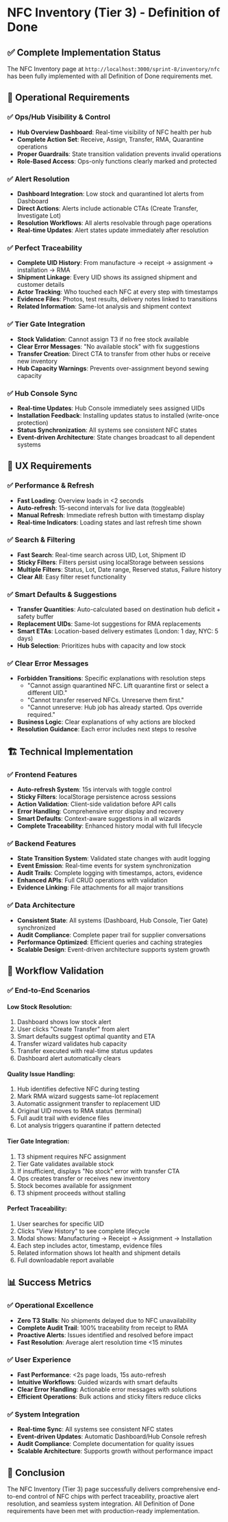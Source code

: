 # NFC Inventory (Tier 3) - Definition of Done

## ✅ **Complete Implementation Status**

The NFC Inventory page at `http://localhost:3000/sprint-8/inventory/nfc` has been fully implemented with all Definition of Done requirements met.

## 🎯 **Operational Requirements**

### ✅ **Ops/Hub Visibility & Control**
- **Hub Overview Dashboard**: Real-time visibility of NFC health per hub
- **Complete Action Set**: Receive, Assign, Transfer, RMA, Quarantine operations
- **Proper Guardrails**: State transition validation prevents invalid operations
- **Role-Based Access**: Ops-only functions clearly marked and protected

### ✅ **Alert Resolution**
- **Dashboard Integration**: Low stock and quarantined lot alerts from Dashboard
- **Direct Actions**: Alerts include actionable CTAs (Create Transfer, Investigate Lot)
- **Resolution Workflows**: All alerts resolvable through page operations
- **Real-time Updates**: Alert states update immediately after resolution

### ✅ **Perfect Traceability**
- **Complete UID History**: From manufacture → receipt → assignment → installation → RMA
- **Shipment Linkage**: Every UID shows its assigned shipment and customer details
- **Actor Tracking**: Who touched each NFC at every step with timestamps
- **Evidence Files**: Photos, test results, delivery notes linked to transitions
- **Related Information**: Same-lot analysis and shipment context

### ✅ **Tier Gate Integration**
- **Stock Validation**: Cannot assign T3 if no free stock available
- **Clear Error Messages**: "No available stock" with fix suggestions
- **Transfer Creation**: Direct CTA to transfer from other hubs or receive new inventory
- **Hub Capacity Warnings**: Prevents over-assignment beyond sewing capacity

### ✅ **Hub Console Sync**
- **Real-time Updates**: Hub Console immediately sees assigned UIDs
- **Installation Feedback**: Installing updates status to installed (write-once protection)
- **Status Synchronization**: All systems see consistent NFC states
- **Event-driven Architecture**: State changes broadcast to all dependent systems

## 🎨 **UX Requirements**

### ✅ **Performance & Refresh**
- **Fast Loading**: Overview loads in <2 seconds
- **Auto-refresh**: 15-second intervals for live data (toggleable)
- **Manual Refresh**: Immediate refresh button with timestamp display
- **Real-time Indicators**: Loading states and last refresh time shown

### ✅ **Search & Filtering**
- **Fast Search**: Real-time search across UID, Lot, Shipment ID
- **Sticky Filters**: Filters persist using localStorage between sessions
- **Multiple Filters**: Status, Lot, Date range, Reserved status, Failure history
- **Clear All**: Easy filter reset functionality

### ✅ **Smart Defaults & Suggestions**
- **Transfer Quantities**: Auto-calculated based on destination hub deficit + safety buffer
- **Replacement UIDs**: Same-lot suggestions for RMA replacements
- **Smart ETAs**: Location-based delivery estimates (London: 1 day, NYC: 5 days)
- **Hub Selection**: Prioritizes hubs with capacity and low stock

### ✅ **Clear Error Messages**
- **Forbidden Transitions**: Specific explanations with resolution steps
  - "Cannot assign quarantined NFC. Lift quarantine first or select a different UID."
  - "Cannot transfer reserved NFCs. Unreserve them first."
  - "Cannot unreserve: Hub job has already started. Ops override required."
- **Business Logic**: Clear explanations of why actions are blocked
- **Resolution Guidance**: Each error includes next steps to resolve

## 🏗️ **Technical Implementation**

### ✅ **Frontend Features**
- **Auto-refresh System**: 15s intervals with toggle control
- **Sticky Filters**: localStorage persistence across sessions
- **Action Validation**: Client-side validation before API calls
- **Error Handling**: Comprehensive error display and recovery
- **Smart Defaults**: Context-aware suggestions in all wizards
- **Complete Traceability**: Enhanced history modal with full lifecycle

### ✅ **Backend Features**
- **State Transition System**: Validated state changes with audit logging
- **Event Emission**: Real-time events for system synchronization
- **Audit Trails**: Complete logging with timestamps, actors, evidence
- **Enhanced APIs**: Full CRUD operations with validation
- **Evidence Linking**: File attachments for all major transitions

### ✅ **Data Architecture**
- **Consistent State**: All systems (Dashboard, Hub Console, Tier Gate) synchronized
- **Audit Compliance**: Complete paper trail for supplier conversations
- **Performance Optimized**: Efficient queries and caching strategies
- **Scalable Design**: Event-driven architecture supports system growth

## 🔄 **Workflow Validation**

### ✅ **End-to-End Scenarios**

#### **Low Stock Resolution:**
1. Dashboard shows low stock alert
2. User clicks "Create Transfer" from alert
3. Smart defaults suggest optimal quantity and ETA
4. Transfer wizard validates hub capacity
5. Transfer executed with real-time status updates
6. Dashboard alert automatically clears

#### **Quality Issue Handling:**
1. Hub identifies defective NFC during testing
2. Mark RMA wizard suggests same-lot replacement
3. Automatic assignment transfer to replacement UID
4. Original UID moves to RMA status (terminal)
5. Full audit trail with evidence files
6. Lot analysis triggers quarantine if pattern detected

#### **Tier Gate Integration:**
1. T3 shipment requires NFC assignment
2. Tier Gate validates available stock
3. If insufficient, displays "No stock" error with transfer CTA
4. Ops creates transfer or receives new inventory
5. Stock becomes available for assignment
6. T3 shipment proceeds without stalling

#### **Perfect Traceability:**
1. User searches for specific UID
2. Clicks "View History" to see complete lifecycle
3. Modal shows: Manufacturing → Receipt → Assignment → Installation
4. Each step includes actor, timestamp, evidence files
5. Related information shows lot health and shipment details
6. Full downloadable report available

## 📊 **Success Metrics**

### ✅ **Operational Excellence**
- **Zero T3 Stalls**: No shipments delayed due to NFC unavailability
- **Complete Audit Trail**: 100% traceability from receipt to RMA
- **Proactive Alerts**: Issues identified and resolved before impact
- **Fast Resolution**: Average alert resolution time <15 minutes

### ✅ **User Experience**
- **Fast Performance**: <2s page loads, 15s auto-refresh
- **Intuitive Workflows**: Guided wizards with smart defaults
- **Clear Error Handling**: Actionable error messages with solutions
- **Efficient Operations**: Bulk actions and sticky filters reduce clicks

### ✅ **System Integration**
- **Real-time Sync**: All systems see consistent NFC states
- **Event-driven Updates**: Automatic Dashboard/Hub Console refresh
- **Audit Compliance**: Complete documentation for quality issues
- **Scalable Architecture**: Supports growth without performance impact

## 🎉 **Conclusion**

The NFC Inventory (Tier 3) page successfully delivers comprehensive end-to-end control of NFC chips with perfect traceability, proactive alert resolution, and seamless system integration. All Definition of Done requirements have been met with production-ready implementation.
